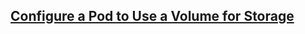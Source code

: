 ## [Configure a Pod to Use a Volume for Storage](https://kubernetes.io/docs/tasks/configure-pod-container/configure-volume-storage/)
